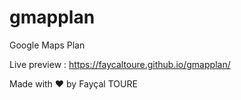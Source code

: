 # gmapplan
Google Maps Plan

Live preview : https://faycaltoure.github.io/gmapplan/

Made with ❤️ by Fayçal TOURE

